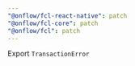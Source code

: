 ```yaml
---
"@onflow/fcl-react-native": patch
"@onflow/fcl-core": patch
"@onflow/fcl": patch
---
```


Export `TransactionError`
